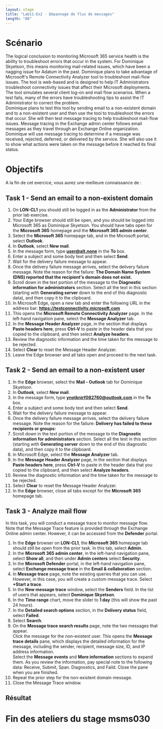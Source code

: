 ```yaml
---
layout: stage
title: "Lab11-Ex2 - Dépannage de flux de messages"
length: "00"
---
```

# Scénario
The logical conclusion to monitoring Microsoft 365 service health is the ability to troubleshoot errors that occur in the system. For Dominique Skyetson, this means monitoring mail-related issues, which have been a nagging issue for Adatum in the past. Dominique plans to take advantage of Microsoft's Remote Connectivity Analyzer tool to troubleshoot mail-flow issues. The tool is web-based and is designed to help IT Administrators troubleshoot connectivity issues that affect their Microsoft deployments. The tool simulates several client log-on and mail flow scenarios. When a test fails, many of the errors have troubleshooting tips to assist the IT Administrator to correct the problem.  
Dominique plans to test this tool by sending email to a non-existent domain and to a non-existent user and then use the tool to troubleshoot the errors that occur. She will then test message tracing to help troubleshoot mail-flow issues. Message tracing in the Exchange admin center follows email messages as they travel through an Exchange Online organization. Dominique will use message tracing to determine if a message was received, rejected, deferred, or delivered by the service. She will also use it to show what actions were taken on the message before it reached its final status.

# Objectifs
A la fin de cet exercice, vous aurez une meilleure connaissance de :


## Task 1 - Send an email to a non-existent domain
1. On **LON-CL1** you should still be logged in as the **Administrator** from the prior lab exercise. 
1. Your Edge browser should still be open, and you should be logged into Microsoft 365 as Dominique Skyetson. You should have tabs open for the **Microsoft 365** homepage and the **Microsoft 365 admin center**.
1. Select the **Microsoft 365** homepage tab, and in the Microsoft portal, select **Outlook**.
1. In **Outlook**, select **New mail**.
1. In the message form, type **user@alt.none** in the **To** box.
1. Enter a subject and some body text and then select **Send**.
1. Wait for the delivery failure message to appear.
1. Once the delivery failure message arrives, select the delivery failure message. Note the reason for the failure: **The Domain Name System (DNS) reported that the recipient's domain does not exist.**
1. Scroll down in the text portion of the message to the **Diagnostic information for administrators** section. Select all the text in this section (starting with **Generating server** down to the end of this diagnostic data), and then copy it to the clipboard.
1. In Microsoft Edge, open a new tab and enter the following URL in the address bar: **https://testconnectivity.microsoft.com**
1. This opens the **Microsoft Remote Connectivity Analyzer** page. In the left-hand navigation pane, select the **Message Analyzer** tab.
1. In the **Message Header Analyzer** page, in the section that displays **Paste headers here**, press **Ctrl-V** to paste in the header data that you copied to the clipboard, and then select **Analyze headers**.
1. Review the diagnostic information and the time taken for the message to be rejected.
1. Select **Clear** to reset the Message Header Analyzer.
1. Leave the Edge browser and all tabs open and proceed to the next task.

## Task 2 - Send an email to a non-existent user
1. In the **Edge** browser, select the **Mail - Outlook** tab for Dominique Skyetson.
1. In **Outlook**, select **New mail**.
1. In the message form, type **ynotknirf082760@outlook.com** in the **To** box.
1. Enter a subject and some body text and then select **Send**.
1. Wait for the delivery failure message to appear.
1. Once the delivery failure message arrives, select the delivery failure message. Note the reason for the failure: **Delivery has failed to these recipients or groups:**
1. Scroll down in the text portion of the message to the **Diagnostic information for administrators** section. Select all the text in this section (starting with **Generating server** down to the end of this diagnostic data), and then copy it to the clipboard. 
1. In Microsoft Edge, select the **Message Analyzer** tab.
1. In the **Message Header Analyzer** page, in the section that displays **Paste headers here**, press **Ctrl-V** to paste in the header data that you copied to the clipboard, and then select **Analyze headers**.
1. Review the diagnostic information and the time taken for the message to be rejected.
1. Select **Clear** to reset the Message Header Analyzer.
1. In the **Edge** browser, close all tabs except for the **Microsoft 365** homepage tab. 

## Task 3 - Analyze mail flow
In this task, you will conduct a message trace to monitor message flow. Note that the Message Trace feature is provided through the Exchange Online admin center. However, it can be accessed from the **Defender** portal.
1. In the **Edge** browser on **LON-CL1**, the **Microsoft 365** homepage tab should still be open from the prior task. In this tab, select **Admin**. 
1. In the **Microsoft 365 admin center**, in the left-hand navigation pane, select **Show all**, and then under **Admin centers** select **Security**.
1. In the **Microsoft Defender** portal, in the left-hand navigation pane, select **Exchange message trace** in the  **Email & collaboration** section.
1. In **Message trace** page, note the existing queries that you can use. However, in this case, you will create a custom message trace. Select **+Start a trace**.
1. In the **New message trace** window, select the **Senders** field. In the list of users that appears, select **Dominique Skyetson**.
1. In the **Time range** chart, move the slider to **1 day** (this will show the past 24 hours).
1. In the  **Detailed search options** section, in the **Delivery status** field, select **Failed**.
1. Select **Search**.
1. On the **Message trace search results** page, note the two messages that appear.  
Click the message for the non-existent user. This opens the **Message trace details** pane, which displays the detailed information for the message, including the sender, recipient, message size, ID, and IP address information.  
	Select the **Message events** and **More information** sections to expand them. As you review the information, pay special note to the following data: Receive, Submit, Span. Diagnostics, and Faild.  Close the pane when you are finished.
1. Repeat the prior step for the non-existent domain message. 
1. Close the Message Trace window.

## Résultat

# Fin des ateliers du stage msms030